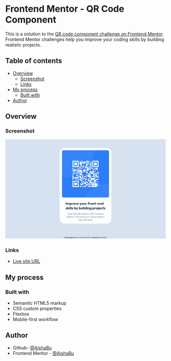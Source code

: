 # Frontend Mentor - QR Code Component 

This is a solution to the [QR code component challenge on Frontend Mentor](https://www.frontendmentor.io/challenges/qr-code-component-iux_sIO_H). Frontend Mentor challenges help you improve your coding skills by building realistic projects. 

## Table of contents

- [Overview](#overview)
  - [Screenshot](#screenshot)
  - [Links](#links)
- [My process](#my-process)
  - [Built with](#built-with)
- [Author](#author)



## Overview

### Screenshot

![QR Code Component Desktop View Nest Hub Device Image](./images/qr-code-component-myreadme-image.png)


### Links

- [Live site URL ](https://aishabu.github.io/qr-code-component/)


## My process

### Built with

- Semantic HTML5 markup
- CSS custom properties
- Flexbox
- Mobile-first workflow


## Author

- Github- [@AishaBu](https://github.com/AishaBu)
- Frontend Mentor - [@AishaBu](https://www.frontendmentor.io/profile/AishaBu)
